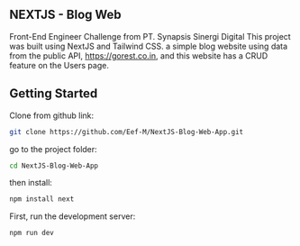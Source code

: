 ## NEXTJS - Blog Web

Front-End Engineer Challenge from PT. Synapsis Sinergi Digital This project was built using NextJS and Tailwind CSS. a simple blog website using data from the public API, https://gorest.co.in, and this website has a CRUD feature on the Users page.

## Getting Started

Clone from github link:

```bash
git clone https://github.com/Eef-M/NextJS-Blog-Web-App.git
```

go to the project folder:

```bash
cd NextJS-Blog-Web-App
```

then install:

```bash
npm install next
```

First, run the development server:

```bash
npm run dev
```
